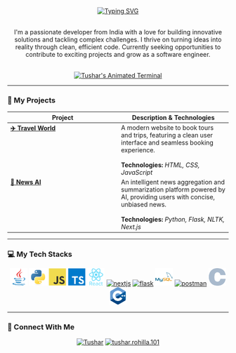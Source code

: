 <div align="center">
  <a href="https://git.io/typing-svg"><img src="https://readme-typing-svg.demolab.com?font=Fira+Code&weight=700&size=25&pause=1000&color=36BCF7&center=true&vCenter=true&width=550&lines=Hi+%F0%9F%91%8B%2C+I'm+Tushar;A+Passionate+Full-Stack+Developer" alt="Typing SVG" /></a>
</div>

<div align="center">
  <br>
  <p>I'm a passionate developer from India with a love for building innovative solutions and tackling complex challenges. I thrive on turning ideas into reality through clean, efficient code. Currently seeking opportunities to contribute to exciting projects and grow as a software engineer.</p>
  <br>
</div>

<div align="center">
<a href="https://git.io/JvS0U"><img src="https://github.com/TusharCEDS/TusharCEDS/assets/98483438/98f3fd4b-01e4-4d83-9e45-1c3938b8d009" alt="Tushar's Animated Terminal" /></a>
</div>

---

### 🚀 My Projects

<table align="center" width="800px">
  <thead>
    <tr>
      <th width="50%">Project</th>
      <th>Description & Technologies</th>
    </tr>
  </thead>
  <tbody>
    <tr>
      <td valign="top">
        <a href="https://github.com/TusharCEDS/Book-and-Travel"><b>✈️ Travel World</b></a>
      </td>
      <td valign="top">
        A modern website to book tours and trips, featuring a clean user interface and seamless booking experience.
        <br/><br/>
        <b>Technologies:</b> <i>HTML, CSS, JavaScript</i>
      </td>
    </tr>
    <tr>
      <td valign="top">
        <a href="https://github.com/TusharCEDS/News-Aggregator-and-Sentiment-Analysis"><b>📰 News AI</b></a>
      </td>
      <td valign="top">
        An intelligent news aggregation and summarization platform powered by AI, providing users with concise, unbiased news.
        <br/><br/>
        <b>Technologies:</b> <i>Python, Flask, NLTK, Next.js</i>
      </td>
    </tr>
  </tbody>
</table>

---

### 💻 My Tech Stacks

<p align="center">
  <a href="https://www.java.com" target="_blank" rel="noreferrer"><img src="https://raw.githubusercontent.com/devicons/devicon/master/icons/java/java-original.svg" alt="java" width="40" height="40"/></a>
  <a href="https://www.python.org" target="_blank" rel="noreferrer"><img src="https://raw.githubusercontent.com/devicons/devicon/master/icons/python/python-original.svg" alt="python" width="40" height="40"/></a>
  <a href="https://developer.mozilla.org/en-US/docs/Web/JavaScript" target="_blank" rel="noreferrer"><img src="https://raw.githubusercontent.com/devicons/devicon/master/icons/javascript/javascript-original.svg" alt="javascript" width="40" height="40"/></a>
  <a href="https://www.typescriptlang.org/" target="_blank" rel="noreferrer"><img src="https://raw.githubusercontent.com/devicons/devicon/master/icons/typescript/typescript-original.svg" alt="typescript" width="40" height="40"/></a>
  <a href="https://reactjs.org/" target="_blank" rel="noreferrer"><img src="https://raw.githubusercontent.com/devicons/devicon/master/icons/react/react-original-wordmark.svg" alt="react" width="40" height="40"/></a>
  <a href="https://nextjs.org/" target="_blank" rel="noreferrer"><img src="https://cdn.worldvectorlogo.com/logos/next-js.svg" alt="nextjs" width="40" height="40"/></a>
  <a href="https://flask.palletsprojects.com/" target="_blank" rel="noreferrer"><img src="https://www.vectorlogo.zone/logos/palletsprojects_flask/palletsprojects_flask-ar21.svg" alt="flask" width="40" height="40"/></a>
  <a href="https://www.mysql.com/" target="_blank" rel="noreferrer"><img src="https://raw.githubusercontent.com/devicons/devicon/master/icons/mysql/mysql-original-wordmark.svg" alt="mysql" width="40" height="40"/></a>
  <a href="https://postman.com" target="_blank" rel="noreferrer"><img src="https://www.vectorlogo.zone/logos/getpostman/getpostman-icon.svg" alt="postman" width="40" height="40"/></a>
  <a href="https://www.cprogramming.com/" target="_blank" rel="noreferrer"><img src="https://raw.githubusercontent.com/devicons/devicon/master/icons/c/c-original.svg" alt="c" width="40" height="40"/></a>
  <a href="https://www.w3schools.com/cpp/" target="_blank" rel="noreferrer"><img src="https://raw.githubusercontent.com/devicons/devicon/master/icons/cplusplus/cplusplus-original.svg" alt="cplusplus" width="40" height="40"/></a>
</p>

---

### 🤝 Connect With Me

<p align="center">
  <a href="https://www.linkedin.com/in/tushar-11b51a312/" target="blank"><img src="https://raw.githubusercontent.com/rahuldkjain/github-profile-readme-generator/master/src/images/icons/Social/linked-in-alt.svg" alt="Tushar" height="30" width="40" /></a>
  <a href="https://www.instagram.com/tushar.rohilla.101/" target="blank"><img src="https://raw.githubusercontent.com/rahuldkjain/github-profile-readme-generator/master/src/images/icons/Social/instagram.svg" alt="tushar.rohilla.101" height="30" width="40" /></a>
</p>

